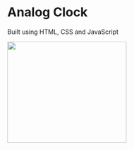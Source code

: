 # Analog Clock

Built using HTML, CSS and JavaScript

<img src="https://github.com/Shchuda/Clock/assets/137898720/4c824b89-3447-4e19-b34d-2d4a28c0901c" width="270" height="230" />



